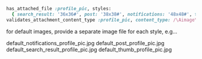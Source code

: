 
```Ruby
has_attached_file :profile_pic, styles:
  { search_result: '36x36#', post: '38x38#', notifications: '48x48#', thumb: '100x100#' }, default_url: "default_:style_profile_pic.png"
validates_attachment_content_type :profile_pic, content_type: /\Aimage\/.*\Z/
```

for default images, provide a separate image file for each style, e.g...

default_notifications_profile_pic.jpg
default_post_profile_pic.jpg
default_search_result_profile_pic.jpg
default_thumb_profile_pic.jpg
